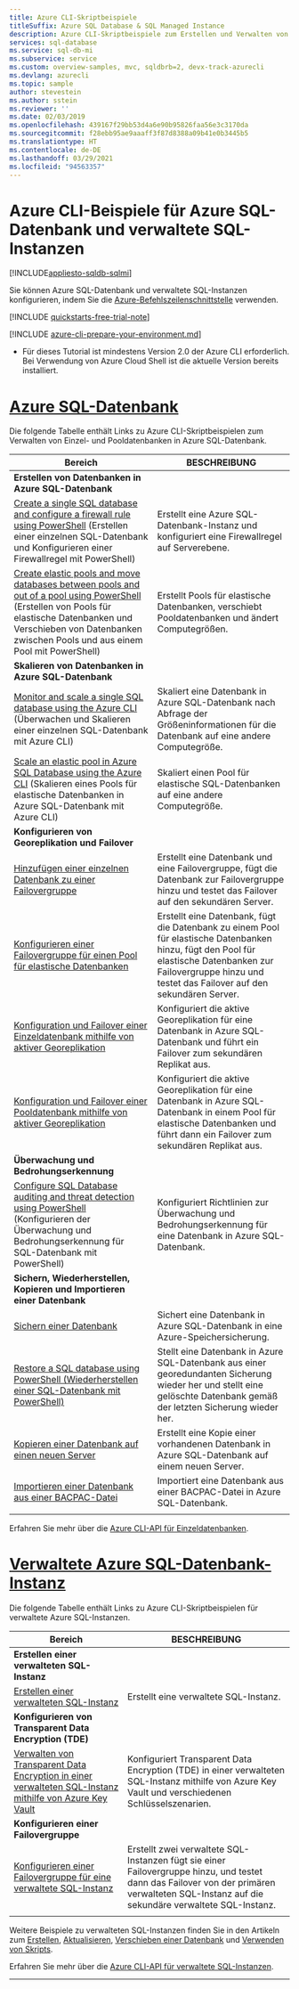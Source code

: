 ```yaml
---
title: Azure CLI-Skriptbeispiele
titleSuffix: Azure SQL Database & SQL Managed Instance
description: Azure CLI-Skriptbeispiele zum Erstellen und Verwalten von Azure SQL-Datenbank und verwalteten Azure SQL-Instanzen
services: sql-database
ms.service: sql-db-mi
ms.subservice: service
ms.custom: overview-samples, mvc, sqldbrb=2, devx-track-azurecli
ms.devlang: azurecli
ms.topic: sample
author: stevestein
ms.author: sstein
ms.reviewer: ''
ms.date: 02/03/2019
ms.openlocfilehash: 439167f29bb53d4a6e90b95826faa56e3c3170da
ms.sourcegitcommit: f28ebb95ae9aaaff3f87d8388a09b41e0b3445b5
ms.translationtype: HT
ms.contentlocale: de-DE
ms.lasthandoff: 03/29/2021
ms.locfileid: "94563357"
---
```

# <a name="azure-cli-samples-for-azure-sql-database-and-sql-managed-instance"></a>Azure CLI-Beispiele für Azure SQL-Datenbank und verwaltete SQL-Instanzen 
 
[!INCLUDE[appliesto-sqldb-sqlmi](../includes/appliesto-sqldb-sqlmi.md)]

Sie können Azure SQL-Datenbank und verwaltete SQL-Instanzen konfigurieren, indem Sie die <a href="/cli/azure">Azure-Befehlszeilenschnittstelle</a> verwenden.

[!INCLUDE [quickstarts-free-trial-note](../../../includes/quickstarts-free-trial-note.md)]

[!INCLUDE [azure-cli-prepare-your-environment.md](../../../includes/azure-cli-prepare-your-environment.md)]

 - Für dieses Tutorial ist mindestens Version 2.0 der Azure CLI erforderlich. Bei Verwendung von Azure Cloud Shell ist die aktuelle Version bereits installiert.

# <a name="azure-sql-database"></a>[Azure SQL-Datenbank](#tab/single-database)

Die folgende Tabelle enthält Links zu Azure CLI-Skriptbeispielen zum Verwalten von Einzel- und Pooldatenbanken in Azure SQL-Datenbank. 

|Bereich|BESCHREIBUNG|
|---|---|
|**Erstellen von Datenbanken in Azure SQL-Datenbank**||
| [Create a single SQL database and configure a firewall rule using PowerShell](scripts/create-and-configure-database-cli.md) (Erstellen einer einzelnen SQL-Datenbank und Konfigurieren einer Firewallregel mit PowerShell) | Erstellt eine Azure SQL-Datenbank-Instanz und konfiguriert eine Firewallregel auf Serverebene. |
| [Create elastic pools and move databases between pools and out of a pool using PowerShell](scripts/move-database-between-elastic-pools-cli.md) (Erstellen von Pools für elastische Datenbanken und Verschieben von Datenbanken zwischen Pools und aus einem Pool mit PowerShell) | Erstellt Pools für elastische Datenbanken, verschiebt Pooldatenbanken und ändert Computegrößen. |
|**Skalieren von Datenbanken in Azure SQL-Datenbank**||
| [Monitor and scale a single SQL database using the Azure CLI](scripts/monitor-and-scale-database-cli.md) (Überwachen und Skalieren einer einzelnen SQL-Datenbank mit Azure CLI) | Skaliert eine Datenbank in Azure SQL-Datenbank nach Abfrage der Größeninformationen für die Datenbank auf eine andere Computegröße. |
| [Scale an elastic pool in Azure SQL Database using the Azure CLI](scripts/scale-pool-cli.md) (Skalieren eines Pools für elastische Datenbanken in Azure SQL-Datenbank mit Azure CLI) | Skaliert einen Pool für elastische SQL-Datenbanken auf eine andere Computegröße. |
|**Konfigurieren von Georeplikation und Failover**||
| [Hinzufügen einer einzelnen Datenbank zu einer Failovergruppe](scripts/add-database-to-failover-group-cli.md)| Erstellt eine Datenbank und eine Failovergruppe, fügt die Datenbank zur Failovergruppe hinzu und testet das Failover auf den sekundären Server. |
| [Konfigurieren einer Failovergruppe für einen Pool für elastische Datenbanken](../../sql-database/scripts/sql-database-add-elastic-pool-to-failover-group-cli.md) | Erstellt eine Datenbank, fügt die Datenbank zu einem Pool für elastische Datenbanken hinzu, fügt den Pool für elastische Datenbanken zur Failovergruppe hinzu und testet das Failover auf den sekundären Server. |
| [Konfiguration und Failover einer Einzeldatenbank mithilfe von aktiver Georeplikation](../../sql-database/scripts/sql-database-setup-geodr-and-failover-database-cli.md)| Konfiguriert die aktive Georeplikation für eine Datenbank in Azure SQL-Datenbank und führt ein Failover zum sekundären Replikat aus. |
| [Konfiguration und Failover einer Pooldatenbank mithilfe von aktiver Georeplikation](../../sql-database/scripts/sql-database-setup-geodr-and-failover-pool-cli.md)| Konfiguriert die aktive Georeplikation für eine Datenbank in Azure SQL-Datenbank in einem Pool für elastische Datenbanken und führt dann ein Failover zum sekundären Replikat aus. |
| **Überwachung und Bedrohungserkennung** |
| [Configure SQL Database auditing and threat detection using PowerShell](../../sql-database/scripts/sql-database-auditing-and-threat-detection-cli.md) (Konfigurieren der Überwachung und Bedrohungserkennung für SQL-Datenbank mit PowerShell)| Konfiguriert Richtlinien zur Überwachung und Bedrohungserkennung für eine Datenbank in Azure SQL-Datenbank. |
| **Sichern, Wiederherstellen, Kopieren und Importieren einer Datenbank**||
| [Sichern einer Datenbank](../../sql-database/scripts/sql-database-backup-database-cli.md)| Sichert eine Datenbank in Azure SQL-Datenbank in eine Azure-Speichersicherung. |
| [Restore a SQL database using PowerShell (Wiederherstellen einer SQL-Datenbank mit PowerShell)](../../sql-database/scripts/sql-database-restore-database-cli.md)| Stellt eine Datenbank in Azure SQL-Datenbank aus einer georedundanten Sicherung wieder her und stellt eine gelöschte Datenbank gemäß der letzten Sicherung wieder her. |
| [Kopieren einer Datenbank auf einen neuen Server](../../sql-database/scripts/sql-database-copy-database-to-new-server-cli.md) | Erstellt eine Kopie einer vorhandenen Datenbank in Azure SQL-Datenbank auf einem neuen Server. |
| [Importieren einer Datenbank aus einer BACPAC-Datei](../../sql-database/scripts/sql-database-import-from-bacpac-cli.md)| Importiert eine Datenbank aus einer BACPAC-Datei in Azure SQL-Datenbank. |
|||

Erfahren Sie mehr über die [Azure CLI-API für Einzeldatenbanken](single-database-manage.md#the-azure-cli).

# <a name="azure-sql-managed-instance"></a>[Verwaltete Azure SQL-Datenbank-Instanz](#tab/managed-instance)

Die folgende Tabelle enthält Links zu Azure CLI-Skriptbeispielen für verwaltete Azure SQL-Instanzen.

|Bereich|BESCHREIBUNG|
|---|---|
| **Erstellen einer verwalteten SQL-Instanz**||
| [Erstellen einer verwalteten SQL-Instanz](../../sql-database/scripts/sql-database-create-configure-managed-instance-cli.md)| Erstellt eine verwaltete SQL-Instanz. |
| **Konfigurieren von Transparent Data Encryption (TDE)**||
| [Verwalten von Transparent Data Encryption in einer verwalteten SQL-Instanz mithilfe von Azure Key Vault](../../sql-database/scripts/transparent-data-encryption-byok-sql-managed-instance-cli.md)| Konfiguriert Transparent Data Encryption (TDE) in einer verwalteten SQL-Instanz mithilfe von Azure Key Vault und verschiedenen Schlüsselszenarien. |
|**Konfigurieren einer Failovergruppe**||
| [Konfigurieren einer Failovergruppe für eine verwaltete SQL-Instanz](../../sql-database/scripts/sql-database-add-managed-instance-to-failover-group-cli.md) | Erstellt zwei verwaltete SQL-Instanzen fügt sie einer Failovergruppe hinzu, und testet dann das Failover von der primären verwalteten SQL-Instanz auf die sekundäre verwaltete SQL-Instanz. |
|||

Weitere Beispiele zu verwalteten SQL-Instanzen finden Sie in den Artikeln zum [Erstellen](/archive/blogs/sqlserverstorageengine/create-azure-sql-managed-instance-using-azure-cli), [Aktualisieren](/archive/blogs/sqlserverstorageengine/modify-azure-sql-database-managed-instance-using-azure-cli), [Verschieben einer Datenbank](/archive/blogs/sqlserverstorageengine/cross-instance-point-in-time-restore-in-azure-sql-database-managed-instance) und [Verwenden von Skripts](https://medium.com/azure-sqldb-managed-instance/working-with-sql-managed-instance-using-azure-cli-611795fe0b44).

Erfahren Sie mehr über die [Azure CLI-API für verwaltete SQL-Instanzen](../managed-instance/api-references-create-manage-instance.md#azure-cli-create-and-configure-managed-instances).

---